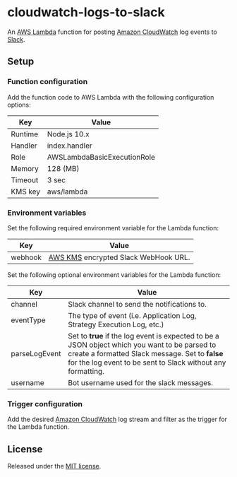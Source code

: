 # cloudwatch-logs-to-slack

An [AWS Lambda](https://aws.amazon.com/lambda/) function for posting [Amazon CloudWatch](https://aws.amazon.com/cloudwatch/) log events to
[Slack](https://slack.com/).

## Setup

### Function configuration

Add the function code to AWS Lambda with the following configuration options:

| Key     | Value                       |
| ------- | --------------------------- |
| Runtime | Node.js 10.x                |
| Handler | index.handler               |
| Role    | AWSLambdaBasicExecutionRole |
| Memory  | 128 (MB)                    |
| Timeout | 3 sec                       |
| KMS key | aws/lambda                  |

### Environment variables

Set the following required environment variable for the Lambda function:

| Key     | Value                                                               |
| ------- | ------------------------------------------------------------------- |
| webhook | [AWS KMS](https://aws.amazon.com/kms/) encrypted Slack WebHook URL. |

Set the following optional environment variables for the Lambda function:

| Key        | Value                                       |
| ---------- | ------------------------------------------- |
| channel    | Slack channel to send the notifications to. |
| eventType  | The type of event (i.e. Application Log, Strategy Execution Log, etc.) |
| parseLogEvent  | Set to **true** if the log event is expected to be a JSON object which you want to be parsed to create a formatted Slack message. Set to **false** for the log event to be sent to Slack without any formatting.  |
| username   | Bot username used for the slack messages.   |

### Trigger configuration

Add the desired [Amazon CloudWatch](https://aws.amazon.com/cloudwatch/) log stream and filter as the trigger for
the Lambda function.

## License

Released under the [MIT license](https://opensource.org/licenses/MIT).
